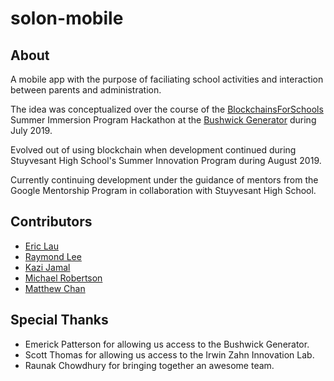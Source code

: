 # solon-mobile

## About

A mobile app with the purpose of faciliating school activities and interaction between parents and administration.

The idea was conceptualized over the course of the [BlockchainsForSchools](https://blockchainsforschools.org/) Summer Immersion Program Hackathon at the [Bushwick Generator](https://www.thebushwickgenerator.com/) during July 2019.

Evolved out of using blockchain when development continued during Stuyvesant High School's Summer Innovation Program during August 2019.

Currently continuing development under the guidance of mentors from the Google Mentorship Program in collaboration with Stuyvesant High School.

## Contributors

- [Eric Lau](https://github.com/ericlau00)
- [Raymond Lee](https://github.com/raymondlee00)
- [Kazi Jamal](https://github.com/kazijamal)
- [Michael Robertson](https://github.com/MichaelRobertson479)
- [Matthew Chan](https://github.com/MattChann)

## Special Thanks

- Emerick Patterson for allowing us access to the Bushwick Generator.
- Scott Thomas for allowing us access to the Irwin Zahn Innovation Lab.
- Raunak Chowdhury for bringing together an awesome team.
